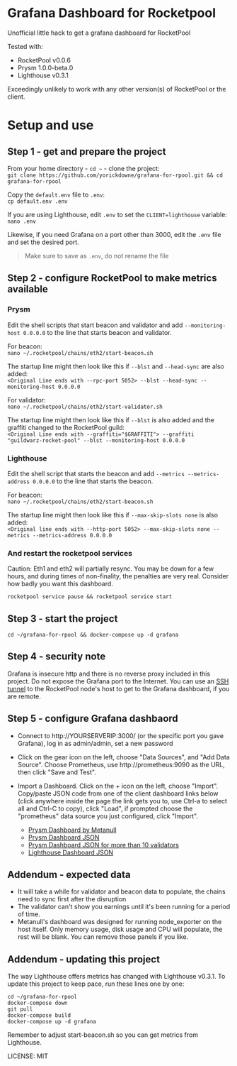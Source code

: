 # Grafana Dashboard for Rocketpool
Unofficial little hack to get a grafana dashboard for RocketPool

Tested with:
- RocketPool v0.0.6
- Prysm 1.0.0-beta.0
- Lighthouse v0.3.1

Exceedingly unlikely to work with any other version(s) of RocketPool or the client.

# Setup and use

## Step 1 - get and prepare the project

From your home directory - `cd ~` - clone the project:<br />
`git clone https://github.com/yorickdowne/grafana-for-rpool.git && cd grafana-for-rpool`

Copy the `default.env` file to `.env`:<br />
`cp default.env .env`

If you are using Lighthouse, edit `.env` to set the `CLIENT=lighthouse` variable:
`nano .env`

Likewise, if you need Grafana on a port other than 3000, edit the `.env` file and set
the desired port.

> Make sure to save as `.env`, do not rename the file

## Step 2 - configure RocketPool to make metrics available

### Prysm

Edit the shell scripts that start beacon and validator and add `--monitoring-host 0.0.0.0` to the line that starts beacon and validator.

For beacon:<br />
`nano ~/.rocketpool/chains/eth2/start-beacon.sh`

The startup line might then look like this if `--blst` and `--head-sync` are also added:<br />
`<Original Line ends with --rpc-port 5052> --blst --head-sync --monitoring-host 0.0.0.0`

For validator:<br />
`nano ~/.rocketpool/chains/eth2/start-validator.sh`

The startup line might then look like this if `--blst` is also added and the graffiti changed to the RocketPool guild:<br />
`<Original Line ends with --graffiti="$GRAFFITI"> --graffiti "guildwarz-rocket-pool" --blst --monitoring-host 0.0.0.0`

### Lighthouse

Edit the shell script that starts the beacon and add `--metrics --metrics-address 0.0.0.0` to the line that starts the beacon.

For beacon:<br />
`nano ~/.rocketpool/chains/eth2/start-beacon.sh`

The startup line might then look like this if `--max-skip-slots none` is also added:<br />
`<Original line ends with --http-port 5052> --max-skip-slots none --metrics --metrics-address 0.0.0.0`

### And restart the rocketpool services

Caution: Eth1 and eth2 will partially resync. You may be down for a few hours, and during times of non-finality, the penalties
are very real. Consider how badly you want this dashboard.

`rocketpool service pause && rocketpool service start`

## Step 3 - start the project

`cd ~/grafana-for-rpool && docker-compose up -d grafana`

## Step 4 - security note

Grafana is insecure http and there is no reverse proxy included in this project. Do not expose the Grafana port to the Internet. You
can use an [SSH tunnel](https://www.howtogeek.com/168145/how-to-use-ssh-tunneling/) to the RocketPool node's host to get to the Grafana dashboard, if you are remote.

## Step 5 - configure Grafana dashbaord

* Connect to http://YOURSERVERIP:3000/ (or the specific port you gave Grafana), log in as admin/admin, set a new password

* Click on the gear icon on the left, choose "Data Sources", and "Add Data Source". Choose Prometheus, use http://prometheus:9090 as the URL, then click "Save and Test".

* Import a Dashboard. Click on the + icon on the left, choose "Import". Copy/paste JSON code from one of the client dashboard links below (click anywhere inside the page the link gets you to, use Ctrl-a to select all and Ctrl-C to copy), click "Load", if prompted choose the "prometheus" data source you just configured, click "Import".

  * [Prysm Dashboard by Metanull](https://raw.githubusercontent.com/metanull-operator/eth2-grafana/master/eth2-grafana-dashboard-single-source.json)
  * [Prysm Dashboard JSON](https://raw.githubusercontent.com/GuillaumeMiralles/prysm-grafana-dashboard/master/less_10_validators.json)
  * [Prysm Dashboard JSON for more than 10 validators](https://raw.githubusercontent.com/GuillaumeMiralles/prysm-grafana-dashboard/master/more_10_validators.json)
  * [Lighthouse Dashboard JSON](https://raw.githubusercontent.com/sigp/lighthouse-metrics/master/dashboards/Summary.json)

## Addendum - expected data

- It will take a while for validator and beacon data to populate, the chains need to sync first after the disruption
- The validator can't show you earnings until it's been running for a period of time.
- Metanull's dashboard was designed for running node_exporter on the host itself. Only memory usage, disk usage and CPU will populate, the rest will be blank. You can remove those panels if you like.

## Addendum - updating this project

The way Lighthouse offers metrics has changed with Lighthouse v0.3.1. To update this project to keep pace, run these lines one by one:

```
cd ~/grafana-for-rpool
docker-compose down
git pull
docker-compose build
docker-compose up -d grafana
```

Remember to adjust start-beacon.sh so you can get metrics from Lighthouse.


LICENSE: MIT
